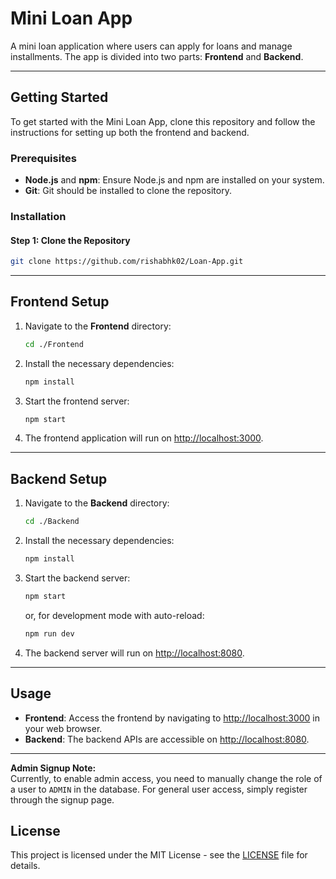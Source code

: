 
# Mini Loan App

A mini loan application where users can apply for loans and manage installments. The app is divided into two parts: **Frontend** and **Backend**.

---

## Getting Started

To get started with the Mini Loan App, clone this repository and follow the instructions for setting up both the frontend and backend.

### Prerequisites

- **Node.js** and **npm**: Ensure Node.js and npm are installed on your system.
- **Git**: Git should be installed to clone the repository.

### Installation

#### Step 1: Clone the Repository

```bash
git clone https://github.com/rishabhk02/Loan-App.git
```

---

## Frontend Setup

1. Navigate to the **Frontend** directory:
   ```bash
   cd ./Frontend
   ```

2. Install the necessary dependencies:
   ```bash
   npm install
   ```

3. Start the frontend server:
   ```bash
   npm start
   ```

4. The frontend application will run on [http://localhost:3000](http://localhost:3000).

---

## Backend Setup

1. Navigate to the **Backend** directory:
   ```bash
   cd ./Backend
   ```

2. Install the necessary dependencies:
   ```bash
   npm install
   ```

3. Start the backend server:
   ```bash
   npm start
   ```
   or, for development mode with auto-reload:
   ```bash
   npm run dev
   ```

4. The backend server will run on [http://localhost:8080](http://localhost:8080).

---

## Usage

- **Frontend**: Access the frontend by navigating to [http://localhost:3000](http://localhost:3000) in your web browser.
- **Backend**: The backend APIs are accessible on [http://localhost:8080](http://localhost:8080).

---

**Admin Signup Note:**  
Currently, to enable admin access, you need to manually change the role of a user to `ADMIN` in the database.
For general user access, simply register through the signup page.


## License

This project is licensed under the MIT License - see the [LICENSE](LICENSE) file for details.
